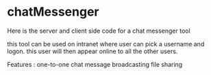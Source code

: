 # chatMessenger
Here is the server and client side code for a chat messenger tool 

this tool can be used on intranet where user can pick a username and logon. this user will then appear online to all the other users.

Features : 
  one-to-one chat
  message broadcasting
  file sharing
